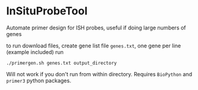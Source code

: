 # InSituProbeTool
Automate primer design for ISH probes, useful if doing large numbers of genes

to run download files, create gene list file `genes.txt`, one gene per line (example included)
run 

`./primergen.sh genes.txt output_directory`

Will not work if you don't run from within directory. Requires `BioPython` and `primer3` python packages.
